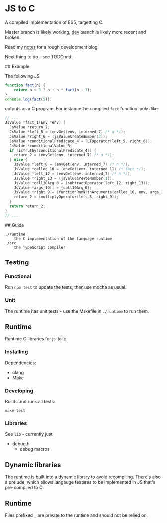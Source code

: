 # JS to C 

A compiled implementation of ES5, targetting C.

Master branch is likely working, [dev](https://github.com/timruffles/js-to-c/tree/dev) branch is likely more recent and broken.

Read my [notes](https://github.com/timruffles/js-to-c/blob/dev/NOTES.md) for a rough development blog.

Next thing to do - see TODO.md.

## Example

The following JS

```javascript
function fact(n) {
    return n < 3 ? n : n * fact(n - 1);
}
console.log(fact(5));
```

outputs as a C program. For instance the compiled `fact` function looks like:

```c
// ...
JsValue *fact_1(Env *env) {
  JsValue *return_2;
  JsValue *left_5 = (envGet(env, interned_7) /* n */);
  JsValue *right_6 = (jsValueCreateNumber(3));
  JsValue *conditionalPredicate_4 = (LTOperator(left_5, right_6));
  JsValue *conditionalValue_3;
  if (isTruthy(conditionalPredicate_4)) {
    return_2 = (envGet(env, interned_7) /* n */);
  } else {
    JsValue *left_8 = (envGet(env, interned_7) /* n */);
    JsValue *callee_10 = (envGet(env, interned_11) /* fact */);
    JsValue *left_12 = (envGet(env, interned_7) /* n */);
    JsValue *right_13 = (jsValueCreateNumber(1));
    JsValue *call10Arg_0 = (subtractOperator(left_12, right_13));
    JsValue *args_10[] = {call10Arg_0};
    JsValue *right_9 = (functionRunWithArguments(callee_10, env, args_10, 1));
    return_2 = (multiplyOperator(left_8, right_9));
  }
  return return_2;
}
// ...
```

## Guide

    ./runtime
        the C implementation of the language runtime
    ./src
        the TypeScript compiler

## Testing

### Functional

Run `npm test` to update the tests, then use mocha as usual.

### Unit

The runtime has unit tests - use the Makefile in `./runtime` to run them.

## Runtime

Runtime C libraries for js-to-c.

### Installing

Dependencies:

- clang
- Make

### Developing

Builds and runs all tests:

    make test

### Libraries

See `lib` - currently just

- debug.h 
  - debug macros

## Dynamic libraries

The runtime is built into a dynamic library to avoid recompiling. There's also a prelude, which allows langauge features to be implemented in JS that's pre-compiled to C. 

## Runtime

Files prefixed `_` are private to the runtime and should not be relied on.
